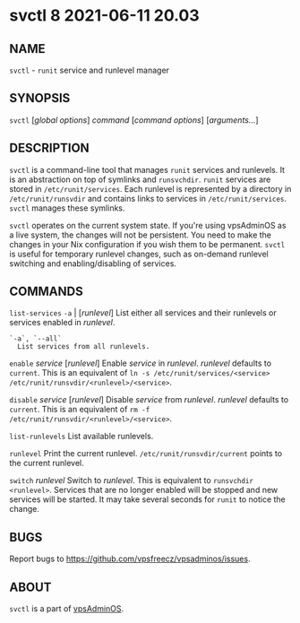 # svctl 8                         2021-06-11                             20.03

## NAME
`svctl` - `runit` service and runlevel manager

## SYNOPSIS
`svctl` [*global options*] *command* [*command options*] [*arguments...*]

## DESCRIPTION
`svctl` is a command-line tool that manages `runit` services and runlevels. It
is an abstraction on top of symlinks and `runsvchdir`. `runit` services are
stored in `/etc/runit/services`. Each runlevel is represented by a directory in
`/etc/runit/runsvdir` and contains links to services in `/etc/runit/services`.
`svctl` manages these symlinks.

`svctl` operates on the current system state. If you're using vpsAdminOS as
a live system, the changes will not be persistent. You need to make the changes
in your Nix configuration if you wish them to be permanent. `svctl` is useful
for temporary runlevel changes, such as on-demand runlevel switching and
enabling/disabling of services.

## COMMANDS
`list-services` `-a` | [*runlevel*]
  List either all services and their runlevels or services enabled
  in *runlevel*.

    `-a`, `--all`
      List services from all runlevels.

`enable` *service* [*runlevel*]
  Enable *service* in *runlevel*. *runlevel* defaults to `current`. This is
  an equivalent of
  `ln -s /etc/runit/services/<service> /etc/runit/runsvdir/<runlevel>/<service>`.

`disable` *service* [*runlevel*]
  Disable *service* from *runlevel*. *runlevel* defaults to `current`. This is
  an equivalent of `rm -f /etc/runit/runsvdir/<runlevel>/<service>`.

`list-runlevels`
  List available runlevels.

`runlevel`
  Print the current runlevel. `/etc/runit/runsvdir/current` points to the
  current runlevel.

`switch` *runlevel*
  Switch to *runlevel*. This is equivalent to `runsvchdir <runlevel>`. Services
  that are no longer enabled will be stopped and new services will be started.
  It may take several seconds for `runit` to notice the change.

## BUGS
Report bugs to https://github.com/vpsfreecz/vpsadminos/issues.

## ABOUT
`svctl` is a part of [vpsAdminOS](https://github.com/vpsfreecz/vpsadminos).
